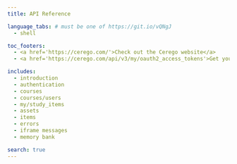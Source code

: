 ```yaml
---
title: API Reference

language_tabs: # must be one of https://git.io/vQNgJ
  - shell

toc_footers:
  - <a href='https://cerego.com/'>Check out the Cerego website</a>
  - <a href='https://cerego.com/api/v3/my/oauth2_access_tokens'>Get your Bearer token.</a>

includes:
  - introduction
  - authentication
  - courses
  - courses/users
  - my/study_items
  - assets
  - items
  - errors
  - iframe messages
  - memory bank

search: true
---
```


